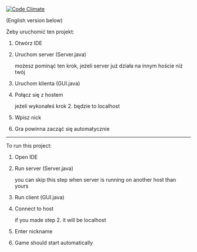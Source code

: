 [![Code Climate](https://lima.codeclimate.com/github/WoKak/TicTacToeOnline/badges/gpa.svg)](https://lima.codeclimate.com/github/WoKak/TicTacToeOnline)

(English version below)

Żeby uruchomić ten projekt:

1) Otwórz IDE

2) Uruchom server (Server.java)

    możesz pominąć ten krok, jeżeli server już działa
    na innym hoście niż twój

3) Uruchom klienta (GUI.java)

4) Połącz się z hostem

    jeżeli wykonałeś krok 2. będzie to localhost

5) Wpisz nick

6) Gra powinna zacząć się automatycznie

---------------------------------------------------

To run this project:

1) Open IDE

2) Run server (Server.java)

    you can skip this step when server is running on
    another host than yours
    
3) Run client (GUI.java)

4) Connect to host

    if you made step 2. it will be localhost
    
5) Enter nickname

6) Game should start automatically



